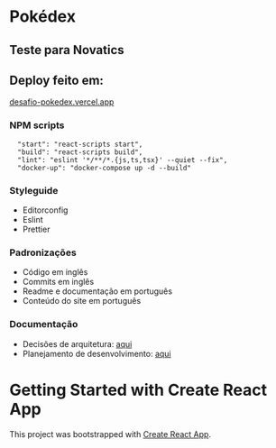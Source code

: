 # Pokédex
## Teste para Novatics

## Deploy feito em:
[desafio-pokedex.vercel.app](https://desafio-pokedex.vercel.app/)

### NPM scripts
```
  "start": "react-scripts start",
  "build": "react-scripts build",
  "lint": "eslint '*/**/*.{js,ts,tsx}' --quiet --fix",
  "docker-up": "docker-compose up -d --build"
```

### Styleguide
- Editorconfig
- Eslint
- Prettier

### Padronizações
- Código em inglês
- Commits em inglês
- Readme e documentação em português
- Conteúdo do site em português

### Documentação
- Decisões de arquitetura: [aqui](/docs/adr.md)
- Planejamento de desenvolvimento: [aqui](/docs/TODO.md)

# Getting Started with Create React App

This project was bootstrapped with [Create React App](https://github.com/facebook/create-react-app).
